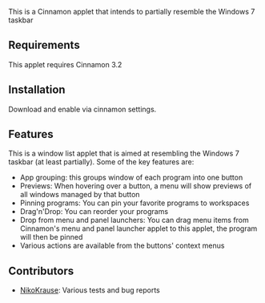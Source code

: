 This is a Cinnamon applet that intends to partially resemble the Windows 7 taskbar

## Requirements
This applet requires Cinnamon 3.2

## Installation
Download and enable via cinnamon settings.

## Features
This is a window list applet that is aimed at resembling the Windows 7 taskbar (at least partially).
Some of the key features are:

 - App grouping: this groups window of each program into one button
 - Previews: When hovering over a button, a menu will show previews of all windows managed by that button
 - Pinning programs: You can pin your favorite programs to workspaces
 - Drag'n'Drop: You can reorder your programs
 - Drop from menu and panel launchers: You can drag menu items from Cinnamon's menu and panel launcher applet to this applet, the program will then be pinned
 - Various actions are available from the buttons' context menus

## Contributors
- [NikoKrause](https://github.com/NikoKrause): Various tests and bug reports
